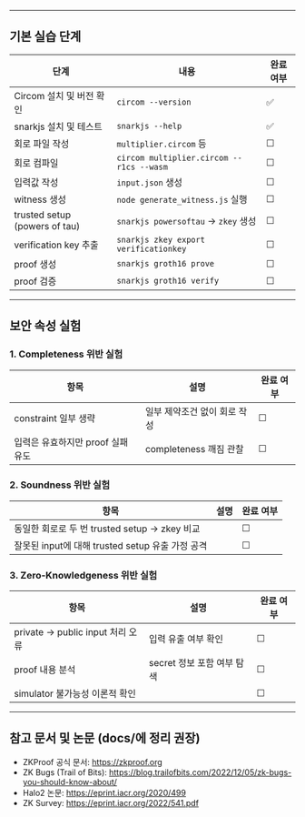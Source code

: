
---

## 기본 실습 단계

| 단계 | 내용 | 완료 여부 |
|------|------|------------|
| Circom 설치 및 버전 확인 | `circom --version` | ✅ |
| snarkjs 설치 및 테스트 | `snarkjs --help` | ✅ |
| 회로 파일 작성 | `multiplier.circom` 등 | ☐ |
| 회로 컴파일 | `circom multiplier.circom --r1cs --wasm` | ☐ |
| 입력값 작성 | `input.json` 생성 | ☐ |
| witness 생성 | `node generate_witness.js` 실행 | ☐ |
| trusted setup (powers of tau) | `snarkjs powersoftau` → `zkey` 생성 | ☐ |
| verification key 추출 | `snarkjs zkey export verificationkey` | ☐ |
| proof 생성 | `snarkjs groth16 prove` | ☐ |
| proof 검증 | `snarkjs groth16 verify` | ☐ |

---

## 보안 속성 실험

### 1. Completeness 위반 실험

| 항목 | 설명 | 완료 여부 |
|------|------|------------|
| constraint 일부 생략 | 일부 제약조건 없이 회로 작성 | ☐ |
| 입력은 유효하지만 proof 실패 유도 | completeness 깨짐 관찰 | ☐ |

### 2. Soundness 위반 실험

| 항목 | 설명 | 완료 여부 |
|------|------|------------|
| 동일한 회로로 두 번 trusted setup → zkey 비교 | | ☐ |
| 잘못된 input에 대해 trusted setup 유출 가정 공격 | | ☐ |

### 3. Zero-Knowledgeness 위반 실험

| 항목 | 설명 | 완료 여부 |
|------|------|------------|
| private → public input 처리 오류 | 입력 유출 여부 확인 | ☐ |
| proof 내용 분석 | secret 정보 포함 여부 탐색 | ☐ |
| simulator 불가능성 이론적 확인 | | ☐ |

---

## 참고 문서 및 논문 (docs/에 정리 권장)

- ZKProof 공식 문서: https://zkproof.org
- ZK Bugs (Trail of Bits): https://blog.trailofbits.com/2022/12/05/zk-bugs-you-should-know-about/
- Halo2 논문: https://eprint.iacr.org/2020/499
- ZK Survey: https://eprint.iacr.org/2022/541.pdf

